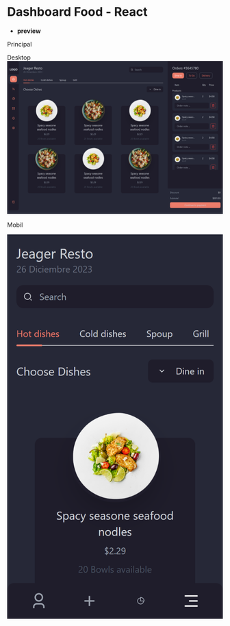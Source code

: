 # Dashboard Food - React
- **preview**
  
 Principal

 Desktop
  ![preview img](/preview/principal.png)

 Mobil
  
 ![preview img](/preview/movil.png)
